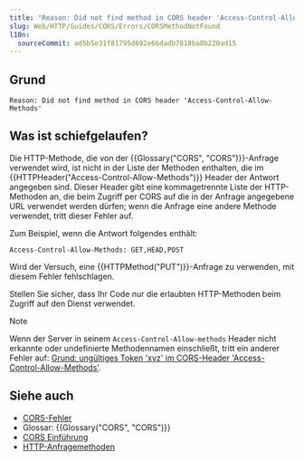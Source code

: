 ```yaml
---
title: "Reason: Did not find method in CORS header 'Access-Control-Allow-Methods'"
slug: Web/HTTP/Guides/CORS/Errors/CORSMethodNotFound
l10n:
  sourceCommit: ad5b5e31f81795d692e66dadb7818ba8b220ad15
---
```


## Grund

```plain
Reason: Did not find method in CORS header 'Access-Control-Allow-Methods'
```

## Was ist schiefgelaufen?

Die HTTP-Methode, die von der {{Glossary("CORS", "CORS")}}-Anfrage verwendet wird, ist nicht in der Liste der Methoden enthalten, die im {{HTTPHeader("Access-Control-Allow-Methods")}} Header der Antwort angegeben sind. Dieser Header gibt eine kommagetrennte Liste der HTTP-Methoden an, die beim Zugriff per CORS auf die in der Anfrage angegebene URL verwendet werden dürfen; wenn die Anfrage eine andere Methode verwendet, tritt dieser Fehler auf.

Zum Beispiel, wenn die Antwort folgendes enthält:

```http
Access-Control-Allow-Methods: GET,HEAD,POST
```

Wird der Versuch, eine {{HTTPMethod("PUT")}}-Anfrage zu verwenden, mit diesem Fehler fehlschlagen.

Stellen Sie sicher, dass Ihr Code nur die erlaubten HTTP-Methoden beim Zugriff auf den Dienst verwendet.

> [!NOTE]
> Wenn der Server in seinem `Access-Control-Allow-methods` Header nicht erkannte oder undefinierte Methodennamen einschließt, tritt ein anderer Fehler auf: [Grund: ungültiges Token 'xyz' im CORS-Header 'Access-Control-Allow-Methods'](/de/docs/Web/HTTP/Guides/CORS/Errors/CORSInvalidAllowMethod).

## Siehe auch

- [CORS-Fehler](/de/docs/Web/HTTP/Guides/CORS/Errors)
- Glossar: {{Glossary("CORS", "CORS")}}
- [CORS Einführung](/de/docs/Web/HTTP/Guides/CORS)
- [HTTP-Anfragemethoden](/de/docs/Web/HTTP/Reference/Methods)
